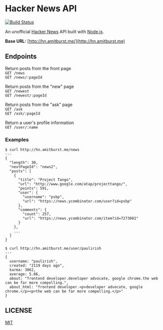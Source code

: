 # Hacker News API
[![Build Status](https://travis-ci.org/amitburst/hackernews-api.svg?branch=master)](https://travis-ci.org/amitburst/hackernews-api)

An unofficial [Hacker News](https://news.ycombinator.com/) API built with [Node.js](http://nodejs.org/).

**Base URL:** [http://hn.amitburst.me/](http://hn.amitburst.me)

## Endpoints

Return posts from the front page  
`GET /news`  
`GET /news/:pageId`

Return posts from the "new" page  
`GET /newest`  
`GET /newest/:pageId`

Return posts from the "ask" page  
`GET /ask`  
`GET /ask/:pageId`

Return a user's profile information  
`GET /user/:name`

### Examples
```
$ curl http://hn.amitburst.me/news
---
{
  "length": 30,
  "nextPageId": "news2",
  "posts": [
    {
      "title": "Project Tango",
      "url": "http://www.google.com/atap/projecttango/",
      "points": 591,
      "user": {
        "username": "psbp",
        "url": "https://news.ycombinator.com/user?id=psbp"
      },
      "comments": {
        "count": 257,
        "url": "https://news.ycombinator.com/item?id=7273081"
      }
    },
    ...
  ]
}
```
```
$ curl http://hn.amitburst.me/user/paulirish
---
{
  username: "paulirish",
  created: "2119 days ago",
  karma: 3062,
  average: 5.86,
  about: "frontend developer.developer advocate, google chrome.the web can be far more compelling.",
  about_html: "frontend developer.<p>developer advocate, google chrome.</p><p>the web can be far more compelling.</p>"
}
```

## LICENSE
[MIT](license)
